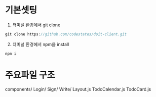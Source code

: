 # 기본셋팅

1. 터미널 환경에서 git clone

```javascript
git clone https://github.com/codestates/doit-client.git
```

2. 터미널 환경에서 npm을 install

```javascript
npm i
```

# 주요파일 구조

components/
Login/
Sign/
Write/
Layout.js
TodoCalendar.js
TodoCard.js
